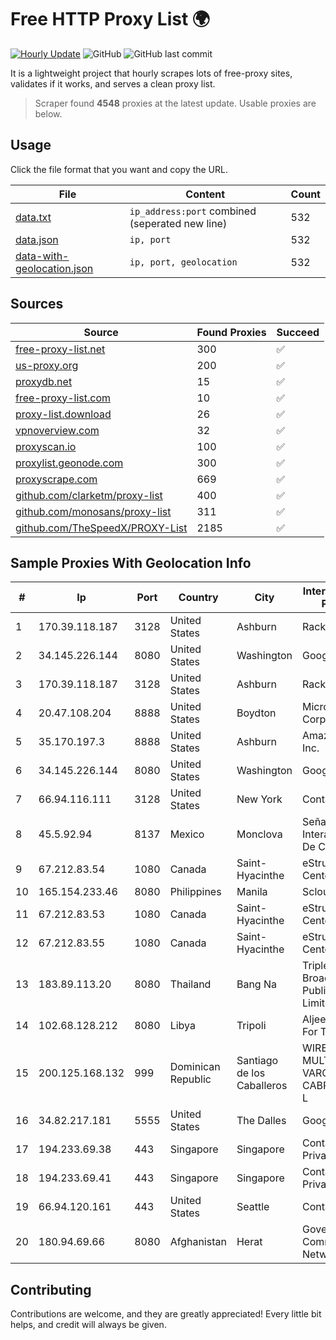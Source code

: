 
# Free HTTP Proxy List 🌍

[![Hourly Update](https://github.com/mertguvencli/http-proxy-list/actions/workflows/main.yml/badge.svg?branch=main)](https://github.com/mertguvencli/http-proxy-list/actions/workflows/main.yml)
![GitHub](https://img.shields.io/github/license/mertguvencli/http-proxy-list)
![GitHub last commit](https://img.shields.io/github/last-commit/mertguvencli/http-proxy-list)

It is a lightweight project that hourly scrapes lots of free-proxy sites, validates if it works, and serves a clean proxy list.


> Scraper found **4548** proxies at the latest update. Usable proxies are below.

## Usage

Click the file format that you want and copy the URL.


|File|Content|Count|
|----|-------|-----|
|[data.txt](https://raw.githubusercontent.com/mertguvencli/http-proxy-list/main/proxy-list/data.txt)|`ip_address:port` combined (seperated new line)|532|
|[data.json](https://raw.githubusercontent.com/mertguvencli/http-proxy-list/main/proxy-list/data.json)|`ip, port`|532|
|[data-with-geolocation.json](https://raw.githubusercontent.com/mertguvencli/http-proxy-list/main/proxy-list/data-with-geolocation.json)|`ip, port, geolocation`|532|

## Sources

|Source|Found Proxies|Succeed|
|------|-------------|-------|
|[free-proxy-list.net](https://free-proxy-list.net)|300|✅|
|[us-proxy.org](https://www.us-proxy.org)|200|✅|
|[proxydb.net](http://proxydb.net)|15|✅|
|[free-proxy-list.com](https://free-proxy-list.com/?page=&port=&type%5B%5D=http&type%5B%5D=https&up_time=0&search=Search)|10|✅|
|[proxy-list.download](https://www.proxy-list.download/HTTP)|26|✅|
|[vpnoverview.com](https://vpnoverview.com/privacy/anonymous-browsing/free-proxy-servers)|32|✅|
|[proxyscan.io](https://www.proxyscan.io)|100|✅|
|[proxylist.geonode.com](https://proxylist.geonode.com/api/proxy-list?limit=300&page=1&sort_by=lastChecked&sort_type=desc&protocols=http,https)|300|✅|
|[proxyscrape.com](https://api.proxyscrape.com/v2/?request=displayproxies&protocol=http&timeout=10000&country=all&ssl=all&anonymity=all)|669|✅|
|[github.com/clarketm/proxy-list](https://raw.githubusercontent.com/clarketm/proxy-list/master/proxy-list-raw.txt)|400|✅|
|[github.com/monosans/proxy-list](https://raw.githubusercontent.com/monosans/proxy-list/main/proxies/http.txt)|311|✅|
|[github.com/TheSpeedX/PROXY-List](https://raw.githubusercontent.com/TheSpeedX/PROXY-List/master/http.txt)|2185|✅|


## Sample Proxies With Geolocation Info

|#|Ip|Port|Country|City|Internet Service Provider|
|-|--|----|-------|----|-------------------------|
|1|170.39.118.187|3128|United States|Ashburn|Rackdog, LLC|
|2|34.145.226.144|8080|United States|Washington|Google LLC|
|3|170.39.118.187|3128|United States|Ashburn|Rackdog, LLC|
|4|20.47.108.204|8888|United States|Boydton|Microsoft Corporation|
|5|35.170.197.3|8888|United States|Ashburn|Amazon.com, Inc.|
|6|34.145.226.144|8080|United States|Washington|Google LLC|
|7|66.94.116.111|3128|United States|New York|Contabo Inc.|
|8|45.5.92.94|8137|Mexico|Monclova|Señal Interactiva, S.A De C.V|
|9|67.212.83.54|1080|Canada|Saint-Hyacinthe|eStruxture Data Centers Inc.|
|10|165.154.233.46|8080|Philippines|Manila|Scloud Pte Ltd|
|11|67.212.83.53|1080|Canada|Saint-Hyacinthe|eStruxture Data Centers Inc.|
|12|67.212.83.55|1080|Canada|Saint-Hyacinthe|eStruxture Data Centers Inc.|
|13|183.89.113.20|8080|Thailand|Bang Na|Triple T Broadband Public Company Limited|
|14|102.68.128.212|8080|Libya|Tripoli|Aljeel Aljadeed For Technology|
|15|200.125.168.132|999|Dominican Republic|Santiago de los Caballeros|WIRELESS MULTI SERVICE VARGAS CABRERA, S. R. L|
|16|34.82.217.181|5555|United States|The Dalles|Google LLC|
|17|194.233.69.38|443|Singapore|Singapore|Contabo Asia Private Limited|
|18|194.233.69.41|443|Singapore|Singapore|Contabo Asia Private Limited|
|19|66.94.120.161|443|United States|Seattle|Contabo Inc.|
|20|180.94.69.66|8080|Afghanistan|Herat|Government Communications Network|



## Contributing

Contributions are welcome, and they are greatly appreciated! Every
little bit helps, and credit will always be given.

